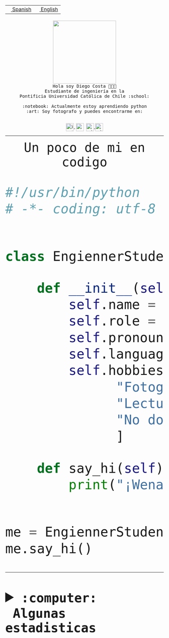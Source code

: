 <table border="0"  align="right">
 <tr><td><a href="README.md"><img src="https://upload.wikimedia.org/wikipedia/commons/thumb/8/89/Bandera_de_Espa%C3%B1a.svg/1200px-Bandera_de_Espa%C3%B1a.svg.png" height="10"> Spanish</a></td>
 <td><a href="README.en.md"><img src="https://upload.wikimedia.org/wikipedia/commons/a/a4/Flag_of_the_United_States.svg" height="10"> English</a></td></tr>
</table><br><br><br>


<p align="center">
  <img src="https://github.com/diegocostares/diegocostares/blob/main/Images/aaa2.gif?raw=true" height="200px" weight="200px">
  <br><samp>
    Hola soy Diego Costa 👨🏻‍💻<br>
    Estudiante de ingeniería en la <br>
    Pontificia Universidad Católica de Chile :school:<br>
  <br>
    :notebook: Actualmente estoy aprendiendo python <br>
    :art: Soy fotografo y puedes encontrarme en: <br>
  <br></samp>
  
</p>

<p align="center">
   <a href="https://instagram.com/diegocosta_no" target="blank">
    <img 
    align="center" src="https://cdn.jsdelivr.net/npm/simple-icons@3.0.1/icons/instagram.svg" alt="instagram" height="25px" width="25px" />
  </a>
  <a style="border: 3px solid; color: white;"href="https://t.me/diegocosta_no" target="blank">
  <img
  align="center" alt="Telegram" width="25px" src="https://icons-for-free.com/iconfiles/png/512/Telegram-1324888767380505522.png" />
</a>
<a href="https://api.whatsapp.com/send?phone=56971897835&text=Hola!" target="blank">
  <img
  align="center" alt="wtsp" width="25px" src="https://img.icons8.com/pastel-glyph/2x/whatsapp--v2.png" />
</a>
<a href="https://www.linkedin.com/in/diego-costa-786249213/" target="blank">
  <img
  align="center" alt="wtsp" width="25px" src="https://img.icons8.com/metro/452/linkedin.png" />
</a>

  </a>
</p>

---


<p align="center"><font size="25"><samp>Un poco de mi en codigo</samp></front></p>


```python
#!/usr/bin/python
# -*- coding: utf-8 -*-


class EngiennerStudent:

    def __init__(self):
        self.name = "Diego Costa"
        self.role = "Estudiante"
        self.pronouns = "he/him"
        self.language_spoken = ["es_CL", "en_US"]
        self.hobbies = [
              "Fotografia",
              "Lectura",
              "No dormir",
              ]

    def say_hi(self):
        print("¡Wena mundo!")


me = EngiennerStudent()
me.say_hi()
```
---
<details>
  <summary><b><samp>:computer: &nbsp;Algunas estadisticas</samp></b></summary>
  <br/></p>

<!--START_SECTION:waka-->
![Code Time](http://img.shields.io/badge/Code%20Time-1%2C151%20hrs%2026%20mins-blue)

📅 **Soy más productivo los Martes** 

```text
Lunes                    711 commits         ████░░░░░░░░░░░░░░░░░░░░░   15.62 % 
Martes                   882 commits         █████░░░░░░░░░░░░░░░░░░░░   19.38 % 
Miércoles                553 commits         ███░░░░░░░░░░░░░░░░░░░░░░   12.15 % 
Jueves                   688 commits         ████░░░░░░░░░░░░░░░░░░░░░   15.11 % 
Viernes                  686 commits         ████░░░░░░░░░░░░░░░░░░░░░   15.07 % 
Sábado                   387 commits         ██░░░░░░░░░░░░░░░░░░░░░░░   08.50 % 
Domingo                  645 commits         ████░░░░░░░░░░░░░░░░░░░░░   14.17 % 
```


📊 **Esta semana me dediqué a** 

```text
🐱‍💻 Proyectos: 
tarea-1-diegocostares    15 hrs 5 mins       █████████████████░░░░░░░░   69.68 % 
autocomplete_bot         4 hrs 39 mins       █████░░░░░░░░░░░░░░░░░░░░   21.50 % 
a                        1 hr 5 mins         █░░░░░░░░░░░░░░░░░░░░░░░░   05.02 % 
Unknown Project          18 mins             ░░░░░░░░░░░░░░░░░░░░░░░░░   01.41 % 
GPTI-alexa               13 mins             ░░░░░░░░░░░░░░░░░░░░░░░░░   01.05 % 
```


 Last Updated on 30/08/2023 18:34:05 UTC
<!--END_SECTION:waka-->
  
  

<p align="center"> <img src="https://github-readme-stats.vercel.app/api?username=diegocostares&show_icons=true&theme=ayu-mirage" alt="abhisheknaiidu" /></p>
 
</details>
